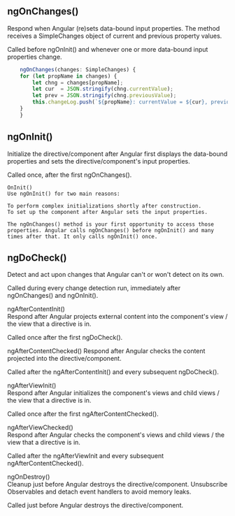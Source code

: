 ## ngOnChanges()	
Respond when Angular (re)sets data-bound input properties. The method receives a SimpleChanges object of current and previous property values.

Called before ngOnInit() and whenever one or more data-bound input properties change.
```ts
    ngOnChanges(changes: SimpleChanges) {
    for (let propName in changes) {
        let chng = changes[propName];
        let cur  = JSON.stringify(chng.currentValue);
        let prev = JSON.stringify(chng.previousValue);
        this.changeLog.push(`${propName}: currentValue = ${cur}, previousValue = ${prev}`);
    }
    }

```    

## ngOnInit()	
Initialize the directive/component after Angular first displays the data-bound properties and sets the directive/component's input properties.

Called once, after the first ngOnChanges().

    OnInit()
    Use ngOnInit() for two main reasons:

    To perform complex initializations shortly after construction.
    To set up the component after Angular sets the input properties.

    The ngOnChanges() method is your first opportunity to access those properties. Angular calls ngOnChanges() before ngOnInit() and many times after that. It only calls ngOnInit() once.

## ngDoCheck()	
Detect and act upon changes that Angular can't or won't detect on its own.

Called during every change detection run, immediately after ngOnChanges() and ngOnInit().

ngAfterContentInit()	
Respond after Angular projects external content into the component's view / the view that a directive is in.

Called once after the first ngDoCheck().

ngAfterContentChecked()	
Respond after Angular checks the content projected into the directive/component.

Called after the ngAfterContentInit() and every subsequent ngDoCheck().

ngAfterViewInit()	
Respond after Angular initializes the component's views and child views / the view that a directive is in.

Called once after the first ngAfterContentChecked().

ngAfterViewChecked()	
Respond after Angular checks the component's views and child views / the view that a directive is in.

Called after the ngAfterViewInit and every subsequent ngAfterContentChecked().

ngOnDestroy()	
Cleanup just before Angular destroys the directive/component. Unsubscribe Observables and detach event handlers to avoid memory leaks.

Called just before Angular destroys the directive/component.
